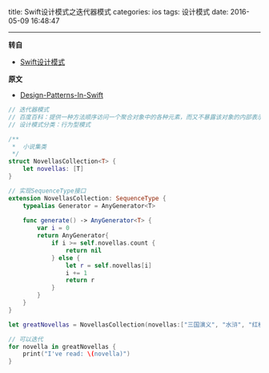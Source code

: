 title: Swift设计模式之迭代器模式
categories: ios
tags: 设计模式
date: 2016-05-09 16:48:47

---

<!--head-->

**转自**

* [Swift设计模式](http://qefee.com/tags/%E8%AE%BE%E8%AE%A1%E6%A8%A1%E5%BC%8F/)

**原文**

* [Design-Patterns-In-Swift](https://github.com/ochococo/Design-Patterns-In-Swift#behavioral)

```swift
// 迭代器模式
// 百度百科：提供一种方法顺序访问一个聚合对象中的各种元素，而又不暴露该对象的内部表示
// 设计模式分类：行为型模式

/**
 *  小说集类
 */
struct NovellasCollection<T> {
    let novellas: [T]
}

// 实现SequenceType接口
extension NovellasCollection: SequenceType {
    typealias Generator = AnyGenerator<T>
    
    func generate() -> AnyGenerator<T> {
        var i = 0
        return AnyGenerator{
            if i >= self.novellas.count {
                return nil
            } else {
                let r = self.novellas[i]
                i += 1
                return r
            }
        }
    }
}

let greatNovellas = NovellasCollection(novellas:["三国演义", "水浒", "红楼梦", "西游记"])

// 可以迭代
for novella in greatNovellas {
    print("I've read: \(novella)")
}
```



<!--more-->



<!--body-->
